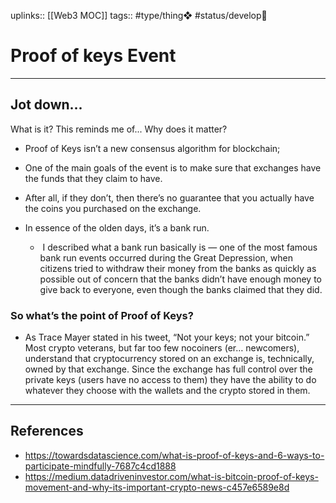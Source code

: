 uplinks:: [[Web3 MOC]]
tags:: #type/thing❖ #status/develop🔧 

# Proof of keys Event
---
## Jot down...
What is it?
This reminds me of...
Why does it matter?

- Proof of Keys isn’t a new consensus algorithm for blockchain;
- One of the main goals of the event is to make sure that exchanges have the funds that they claim to have.
- After all, if they don’t, then there’s no guarantee that you actually have the coins you purchased on the exchange.

- In essence of the olden days, it’s a bank run.
	-  I described what a bank run basically is — one of the most famous bank run events occurred during the Great Depression, when citizens tried to withdraw their money from the banks as quickly as possible out of concern that the banks didn’t have enough money to give back to everyone, even though the banks claimed that they did.

### So what’s the point of Proof of Keys?
- As Trace Mayer stated in his tweet, “Not your keys; not your bitcoin.” Most crypto veterans, but far too few nocoiners (er… newcomers), understand that cryptocurrency stored on an exchange is, technically, owned by that exchange. Since the exchange has full control over the private keys (users have no access to them) they have the ability to do whatever they choose with the wallets and the crypto stored in them.

---
## References
- https://towardsdatascience.com/what-is-proof-of-keys-and-6-ways-to-participate-mindfully-7687c4cd1888
- https://medium.datadriveninvestor.com/what-is-bitcoin-proof-of-keys-movement-and-why-its-important-crypto-news-c457e6589e8d